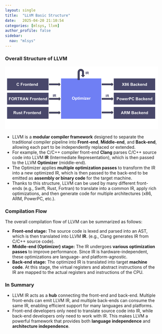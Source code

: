 ```yaml
---
layout: single
title:  "LLVM Basic Structure"
date:   2025-04-20 21:10:54 
categories: [mlsys, llvm]
author_profile: false
sidebar:
  nav: "mlsys"
---
```


### Overall Structure of LLVM

![image.png](/assets/images/llvm/image.png)

- LLVM is a **modular compiler framework** designed to separate the traditional compiler pipeline into **Front-end**, **Middle-end**, and **Back-end**, allowing each part to be independently replaced or extended.  
- For example, the C/C++ compiler front-end **Clang** parses C/C++ source code into LLVM **IR** (Intermediate Representation), which is then passed to the LLVM **Optimizer** (middle-end).  
- The Optimizer applies **multiple optimization passes** to transform the IR into a new optimized IR, which is then passed to the back-end to be emitted as **assembly or binary code** for the target machine.  
- Thanks to this structure, LLVM can be used by many different front-ends (e.g., Swift, Rust, Fortran) to translate into a common IR, apply rich optimizations, and then generate code for multiple architectures (x86, ARM, PowerPC, etc.).  

### Compilation Flow

The overall compilation flow of LLVM can be summarized as follows:

- **Front-end stage:** The source code is lexed and parsed into an AST, which is then translated into LLVM **IR**. (e.g., Clang generates IR from C/C++ source code).  
- **Middle-end (Optimizer) stage:** The IR undergoes **various optimization passes** to improve performance. Since IR is hardware-independent, these optimizations are language- and platform-agnostic.  
- **Back-end stage:** The optimized IR is translated into target **machine code**. At this stage, the virtual registers and abstract instructions of the IR are mapped to the actual registers and instructions of the CPU.  

### In Summary

- LLVM IR acts as a **hub** connecting the front-end and back-end. Multiple front-ends can emit LLVM IR, and multiple back-ends can consume the same IR, enabling efficient support for many languages and platforms.  
- Front-end developers only need to translate source code into IR, while back-end developers only need to work with IR. This makes LLVM a powerful framework that provides both **language independence** and **architecture independence**.  
